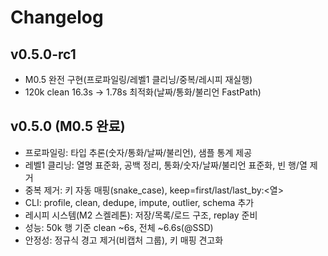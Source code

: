 # Changelog

## v0.5.0-rc1
- M0.5 완전 구현(프로파일링/레벨1 클리닝/중복/레시피 재실행)
- 120k clean 16.3s → 1.78s 최적화(날짜/통화/불리언 FastPath)

## v0.5.0 (M0.5 완료)

- 프로파일링: 타입 추론(숫자/통화/날짜/불리언), 샘플 통계 제공
- 레벨1 클리닝: 열명 표준화, 공백 정리, 통화/숫자/날짜/불리언 표준화, 빈 행/열 제거
- 중복 제거: 키 자동 매핑(snake_case), keep=first/last/last_by:<열>
- CLI: profile, clean, dedupe, impute, outlier, schema 추가
- 레시피 시스템(M2 스켈레톤): 저장/목록/로드 구조, replay 준비
- 성능: 50k 행 기준 clean ~6s, 전체 ~6.6s(@SSD)
- 안정성: 정규식 경고 제거(비캡처 그룹), 키 매핑 견고화
